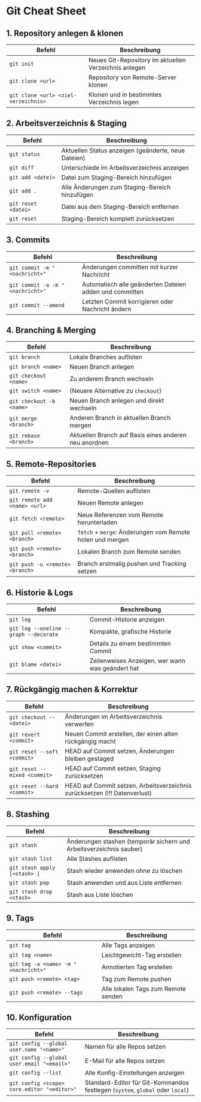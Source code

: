 # Git Cheat Sheet

## 1. Repository anlegen & klonen

| Befehl                                 | Beschreibung                                         |
|----------------------------------------|------------------------------------------------------|
| `git init`                             | Neues Git-Repository im aktuellen Verzeichnis anlegen |
| `git clone <url>`                      | Repository von Remote-Server klonen                   |
| `git clone <url> <ziel-verzeichnis>`   | Klonen und in bestimmtes Verzeichnis legen            |

## 2. Arbeitsverzeichnis & Staging

| Befehl                                 | Beschreibung                                         |
|----------------------------------------|------------------------------------------------------|
| `git status`                           | Aktuellen Status anzeigen (geänderte, neue Dateien)   |
| `git diff`                             | Unterschiede im Arbeitsverzeichnis anzeigen          |
| `git add <datei>`                      | Datei zum Staging-Bereich hinzufügen                 |
| `git add .`                            | Alle Änderungen zum Staging-Bereich hinzufügen       |
| `git reset <datei>`                    | Datei aus dem Staging-Bereich entfernen              |
| `git reset`                            | Staging-Bereich komplett zurücksetzen                |

## 3. Commits

| Befehl                                         | Beschreibung                             |
|------------------------------------------------|------------------------------------------|
| `git commit -m "<nachricht>"`                  | Änderungen committen mit kurzer Nachricht |
| `git commit -a -m "<nachricht>"`               | Automatisch alle geänderten Dateien adden und committen |
| `git commit --amend`                           | Letzten Commit korrigieren oder Nachricht ändern |

## 4. Branching & Merging

| Befehl                                     | Beschreibung                                         |
|--------------------------------------------|------------------------------------------------------|
| `git branch`                               | Lokale Branches auflisten                            |
| `git branch <name>`                        | Neuen Branch anlegen                                 |
| `git checkout <name>`                      | Zu anderem Branch wechseln                           |
| `git switch <name>`                        | (Neuere Alternative zu `checkout`)                   |
| `git checkout -b <name>`                   | Neuen Branch anlegen und direkt wechseln             |
| `git merge <branch>`                       | Anderen Branch in aktuellen Branch mergen            |
| `git rebase <branch>`                      | Aktuellen Branch auf Basis eines anderen neu anordnen |

## 5. Remote-Repositories

| Befehl                                      | Beschreibung                                      |
|---------------------------------------------|---------------------------------------------------|
| `git remote -v`                             | Remote-Quellen auflisten                          |
| `git remote add <name> <url>`               | Neuen Remote anlegen                              |
| `git fetch <remote>`                        | Neue Referenzen vom Remote herunterladen          |
| `git pull <remote> <branch>`                | `fetch` + `merge`: Änderungen vom Remote holen und mergen |
| `git push <remote> <branch>`                | Lokalen Branch zum Remote senden                  |
| `git push -u <remote> <branch>`             | Branch erstmalig pushen und Tracking setzen       |

## 6. Historie & Logs

| Befehl                                     | Beschreibung                                           |
|--------------------------------------------|--------------------------------------------------------|
| `git log`                                  | Commit-Historie anzeigen                               |
| `git log --oneline --graph --decorate`     | Kompakte, grafische Historie                           |
| `git show <commit>`                        | Details zu einem bestimmten Commit                     |
| `git blame <datei>`                        | Zeilenweises Anzeigen, wer wann was geändert hat       |

## 7. Rückgängig machen & Korrektur

| Befehl                                       | Beschreibung                                       |
|----------------------------------------------|----------------------------------------------------|
| `git checkout -- <datei>`                    | Änderungen im Arbeitsverzeichnis verwerfen         |
| `git revert <commit>`                        | Neuen Commit erstellen, der einen alten rückgängig macht |
| `git reset --soft <commit>`                  | HEAD auf Commit setzen, Änderungen bleiben gestaged |
| `git reset --mixed <commit>`                 | HEAD auf Commit setzen, Staging zurücksetzen       |
| `git reset --hard <commit>`                  | HEAD auf Commit setzen, Arbeitsverzeichnis zurücksetzen (!!! Datenverlust) |

## 8. Stashing

| Befehl                                     | Beschreibung                                               |
|--------------------------------------------|------------------------------------------------------------|
| `git stash`                                | Änderungen stashen (temporär sichern und Arbeitsverzeichnis sauber) |
| `git stash list`                           | Alle Stashes auflisten                                     |
| `git stash apply [<stash> ]`               | Stash wieder anwenden ohne zu löschen                      |
| `git stash pop`                            | Stash anwenden und aus Liste entfernen                     |
| `git stash drop <stash>`                   | Stash aus Liste löschen                                    |

## 9. Tags

| Befehl                                     | Beschreibung                                           |
|--------------------------------------------|--------------------------------------------------------|
| `git tag`                                  | Alle Tags anzeigen                                     |
| `git tag <name>`                           | Leichtgewicht-Tag erstellen                            |
| `git tag -a <name> -m "<nachricht>"`       | Annotierten Tag erstellen                              |
| `git push <remote> <tag>`                  | Tag zum Remote pushen                                  |
| `git push <remote> --tags`                 | Alle lokalen Tags zum Remote senden                    |

## 10. Konfiguration

| Befehl                                     | Beschreibung                                             |
|--------------------------------------------|----------------------------------------------------------|
| `git config --global user.name "<name>"`   | Namen für alle Repos setzen                              |
| `git config --global user.email "<email>"` | E-Mail für alle Repos setzen                             |
| `git config --list`                        | Alle Konfig-Einstellungen anzeigen                        |
| `git config <scope> core.editor "<editor>"`| Standard-Editor für Git-Kommandos festlegen (`system`, `global` oder `local`) |

